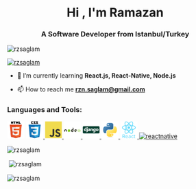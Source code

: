 <h1 align="center">Hi , I'm Ramazan</h1>
<h3 align="center">A Software Developer from Istanbul/Turkey</h3>

<p align="left"> <img src="https://komarev.com/ghpvc/?username=rzsaglam&label=Profile%20views&color=0e75b6&style=flat" alt="rzsaglam" /> </p>

<p align="left"> <a href="https://github.com/ryo-ma/github-profile-trophy"><img src="https://github-profile-trophy.vercel.app/?username=rzsaglam" alt="rzsaglam" /></a> </p>

- 🌱 I’m currently learning **React.js, React-Native, Node.js**

- 📫 How to reach me **rzn.saglam@gmail.com**


<h3 align="left">Languages and Tools:</h3>
<p align="left">  <img src="https://raw.githubusercontent.com/devicons/devicon/master/icons/html5/html5-original-wordmark.svg" alt="html5" width="40" height="40"/> </a> <a href="https://www.w3schools.com/css/" target="_blank" rel="noreferrer"> <img src="https://raw.githubusercontent.com/devicons/devicon/master/icons/css3/css3-original-wordmark.svg" alt="css3" width="40" height="40"/> </a>  <a href="https://www.w3.org/html/" target="_blank" rel="noreferrer">  <a href="https://developer.mozilla.org/en-US/docs/Web/JavaScript" target="_blank" rel="noreferrer"> <img src="https://raw.githubusercontent.com/devicons/devicon/master/icons/javascript/javascript-original.svg" alt="javascript" width="40" height="40"/> </a> <a href="https://nodejs.org" target="_blank" rel="noreferrer"> <img src="https://raw.githubusercontent.com/devicons/devicon/master/icons/nodejs/nodejs-original-wordmark.svg" alt="nodejs" width="40" height="40"/> </a> <a href="https://www.djangoproject.com/" target="_blank" rel="noreferrer"> <img src="https://raw.githubusercontent.com/devicons/devicon/master/icons/django/django-original.svg" alt="django" width="40" height="40"/> </a>  <a href="https://www.python.org" target="_blank" rel="noreferrer"> <img src="https://raw.githubusercontent.com/devicons/devicon/master/icons/python/python-original.svg" alt="python" width="40" height="40"/> </a> <a href="https://reactjs.org/" target="_blank" rel="noreferrer"> <img src="https://raw.githubusercontent.com/devicons/devicon/master/icons/react/react-original-wordmark.svg" alt="react" width="40" height="40"/> </a> <a href="https://reactnative.dev/" target="_blank" rel="noreferrer"> <img src="https://reactnative.dev/img/header_logo.svg" alt="reactnative" width="40" height="40"/> </a></p>

<p><img align="center" src="https://github-readme-stats.vercel.app/api/top-langs?username=rzsaglam&show_icons=true&locale=en&layout=compact" alt="rzsaglam" /></p>

<p>&nbsp;<img align="center" src="https://github-readme-stats.vercel.app/api?username=rzsaglam&show_icons=true&locale=en" alt="rzsaglam" /></p>

<p><img align="center" src="https://github-readme-streak-stats.herokuapp.com/?user=rzsaglam&" alt="rzsaglam" /></p>
